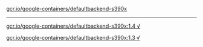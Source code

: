 [gcr.io/google-containers/defaultbackend-s390x](https://hub.docker.com/r/anjia0532/defaultbackend-s390x/tags/) 

----
[gcr.io/google-containers/defaultbackend-s390x:1.4 √](https://hub.docker.com/r/anjia0532/defaultbackend-s390x/tags/)

[gcr.io/google-containers/defaultbackend-s390x:1.3 √](https://hub.docker.com/r/anjia0532/defaultbackend-s390x/tags/)

